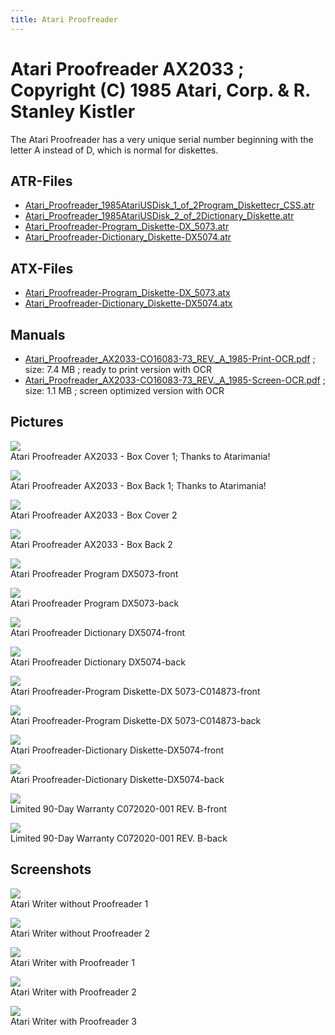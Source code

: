 ```yaml
---
title: Atari Proofreader
---
```

# Atari Proofreader AX2033 ; Copyright (C) 1985 Atari, Corp. & R. Stanley Kistler  
The Atari Proofreader has a very unique serial number beginning with the letter A instead of D, which is normal for diskettes.  
  
## ATR-Files  
- [Atari_Proofreader_1985AtariUSDisk_1_of_2Program_Diskettecr_CSS.atr](attachments/Atari_Proofreader_1985AtariUSDisk_1_of_2Program_Diskettecr_CSS.atr)  
- [Atari_Proofreader_1985AtariUSDisk_2_of_2Dictionary_Diskette.atr](attachments/Atari_Proofreader_1985AtariUSDisk_2_of_2Dictionary_Diskette.atr)  
- [Atari_Proofreader-Program_Diskette-DX_5073.atr](attachments/Atari_Proofreader-Program_Diskette-DX_5073.atr)  
- [Atari_Proofreader-Dictionary_Diskette-DX5074.atr](attachments/Atari_Proofreader-Dictionary_Diskette-DX5074.atr)  
  
## ATX-Files  
- [Atari_Proofreader-Program_Diskette-DX_5073.atx](attachments/Atari_Proofreader-Program_Diskette-DX_5073.atx)  
- [Atari_Proofreader-Dictionary_Diskette-DX5074.atx](attachments/Atari_Proofreader-Dictionary_Diskette-DX5074.atx)  
  
## Manuals  
- [Atari_Proofreader_AX2033-CO16083-73_REV._A_1985-Print-OCR.pdf](attachments/Atari_Proofreader_AX2033-CO16083-73_REV._A_1985-Print-OCR.pdf) ; size: 7.4 MB ; ready to print version with OCR  
- [Atari_Proofreader_AX2033-CO16083-73_REV._A_1985-Screen-OCR.pdf](attachments/Atari_Proofreader_AX2033-CO16083-73_REV._A_1985-Screen-OCR.pdf) ; size: 1.1 MB ; screen optimized version with OCR  
  
## Pictures  
![](attachments/proofreader_d7.jpg)  
Atari Proofreader AX2033 - Box Cover 1; Thanks to Atarimania!  
  
![](attachments/proofreader_d7_2.jpg)  
Atari Proofreader AX2033 - Box Back 1; Thanks to Atarimania!  
  
![](attachments/Atari+Proofreader+AX2033+Box-front.png)  
Atari Proofreader AX2033 - Box Cover 2  
  
![](attachments/Atari+Proofreader+AX2033+Box-back.png)  
Atari Proofreader AX2033 - Box Back 2  
  
![](attachments/Atari+Proofreader+Program+DX5073-front.png)  
Atari Proofreader Program DX5073-front  
  
![](attachments/Atari+Proofreader+Program+DX5073-back.png)  
Atari Proofreader Program DX5073-back  
  
![](attachments/Atari+Proofreader+Dictionary+DX5074-front.png)  
Atari Proofreader Dictionary DX5074-front  
  
![](attachments/Atari+Proofreader+Dictionary+DX5074-back.png)  
Atari Proofreader Dictionary DX5074-back  
  
![](attachments/Atari+Proofreader-Program+Diskette-DX+5073-C014873-front.png)  
Atari Proofreader-Program Diskette-DX 5073-C014873-front  
  
![](attachments/Atari+Proofreader-Program+Diskette-DX+5073-C014873-back.png)  
Atari Proofreader-Program Diskette-DX 5073-C014873-back  
  
![](attachments/Atari+Proofreader-Dictionary+Diskette-DX5074-front.png)  
Atari Proofreader-Dictionary Diskette-DX5074-front  
  
![](attachments/Atari+Proofreader-Dictionary+Diskette-DX5074-back.png)  
Atari Proofreader-Dictionary Diskette-DX5074-back  
  
![](attachments/Limited+90-Day+Warranty+C072020-001+REV.+B-front.png)  
Limited 90-Day Warranty C072020-001 REV. B-front  
  
![](attachments/Limited+90-Day+Warranty+C072020-001+REV.+B-back.png)  
Limited 90-Day Warranty C072020-001 REV. B-back  
  
## Screenshots  
![](attachments/Atari+Writer+without+Proofreader+1.png)  
Atari Writer without Proofreader 1  
  
![](attachments/Atari+Writer+without+Proofreader+2.png)  
Atari Writer without Proofreader 2  
  
![](attachments/Atari+Writer+with+Proofreader+1.png)  
Atari Writer with Proofreader 1  
  
![](attachments/Atari+Writer+with+Proofreader+2.png)  
Atari Writer with Proofreader 2  
  
![](attachments/Atari+Writer+with+Proofreader+3.png)  
Atari Writer with Proofreader 3  
